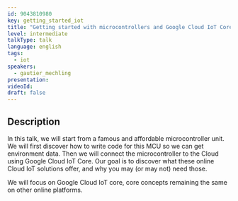 ```yaml
---
id: 9043810980
key: getting_started_iot
title: "Getting started with microcontrollers and Google Cloud IoT Core"
level: intermediate
talkType: talk
language: english
tags:
  - iot
speakers:
  - gautier_mechling
presentation:
videoId:
draft: false
---
```


## Description

In this talk, we will start from a famous and affordable microcontroller unit.
We will first discover how to write code for this MCU so we can get environment data. Then we will connect the microcontroller to the Cloud using Google Cloud IoT Core.
Our goal is to discover what these online Cloud IoT solutions offer, and why you may (or may not) need those.

We will focus on Google Cloud IoT core, core concepts remaining the same on other online platforms.

